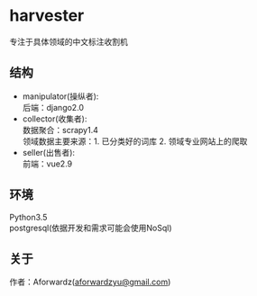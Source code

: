 # harvester
专注于具体领域的中文标注收割机

## 结构
- manipulator(操纵者):  
后端：django2.0  
- collector(收集者):  
数据聚合：scrapy1.4  
领域数据主要来源：1. 已分类好的词库  2. 领域专业网站上的爬取  
- seller(出售者):  
前端：vue2.9  

## 环境
Python3.5  
postgresql(依据开发和需求可能会使用NoSql)  

## 关于
作者：Aforwardz(aforwardzyu@gmail.com)  

